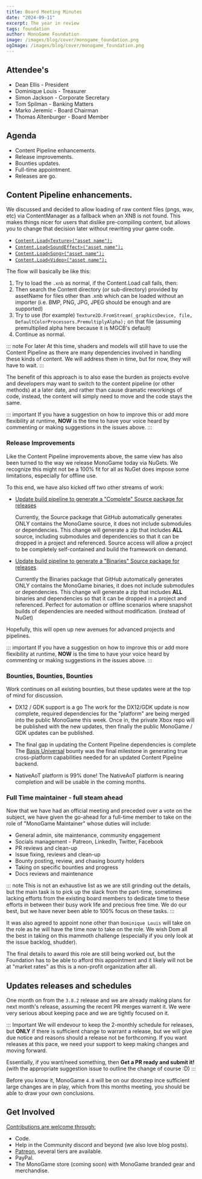 ```yaml
---
title: Board Meeting Minutes
date: "2024-09-11"
excerpt: The year in review
tags: foundation
author: MonoGame Foundation
image: /images/blog/cover/monogame_foundation.png
ogImage: /images/blog/cover/monogame_foundation.png
---
```


## Attendee's

- Dean Ellis - President
- Dominique Louis - Treasurer
- Simon Jackson - Corporate Secretary
- Tom Spilman - Banking Matters
- Marko Jeremic - Board Chairman
- Thomas Altenburger - Board Member

## Agenda

- Content Pipeline enhancements.
- Release improvements.
- Bounties updates.
- Full-time appointment.
- Releases are go.

## Content Pipeline enhancements.

We discussed and decided to allow loading of raw content files (pngs, wav, etc) via ContentManager as a fallback when an XNB is not found. This makes things nicer for users that dislike pre-compiling content, but allows you to change that decision later without rewriting your game code.

- [`Content.Load<Texture>("asset name");`](https://github.com/MonoGame/MonoGame/issues/8481)
- [`Content.Load<SoundEffect>("asset name");`](https://github.com/MonoGame/MonoGame/issues/8482)
- [`Content.Load<Song>("asset name");`](https://github.com/MonoGame/MonoGame/issues/8483)
- [`Content.Load<Video>("asset name");`](https://github.com/MonoGame/MonoGame/issues/8484)

The flow will basically be like this:

1. Try to load the `.xnb` as normal, if the Content.Load<Texture2D> call fails, then:
2. Then search the Content directory (or sub-directory) provided by assetName for files other than .xnb which can be loaded without an importer (i.e. BMP, PNG, JPG, JPEG should be enough and are supported)
3. Try to use (for example) `Texture2D.FromStream(_graphicsDevice, file, DefaultColorProcessors.PremultiplyAlpha);` on that file (assuming premultiplied alpha here because it is MGCB's default)
4. Continue as normal.

::: note For later
At this time, shaders and models will still have to use the Content Pipeline as there are many dependencies involved in handling these kinds of content.  We will address them in time, but for now, they will have to wait.
:::

The benefit of this approach is to also ease the burden as projects evolve and developers may want to switch to the content pipeline (or other methods) at a later date, and rather than cause dramatic reworkings of code, instead, the content will simply need to move and the code stays the same.

::: important
If you have a suggestion on how to improve this or add more flexibility at runtime, **NOW** is the time to have your voice heard by commenting or making suggestions in the issues above.
:::

### Release Improvements

Like the Content Pipeline improvements above, the same view has also been turned to the way we release MonoGame today via NuGets.  We recognize this might not be a 100% fit for all as NuGet does impose some limitations, especially for offline use.

To this end, we have also kicked off two other streams of work:

- [Update build pipeline to generate a "Complete" Source package for releases](https://github.com/MonoGame/MonoGame/issues/8485)

    Currently, the Source package that GitHub automatically generates ONLY contains the MonoGame source, it does not include submodules or dependencies.
    This change will generate a zip that includes **ALL** source, including submodules and dependencies so that it can be dropped in a project and referenced.
    Source access will allow a project to be completely self-contained and build the framework on demand.


- [Update build pipeline to generate a "Binaries" Source package for releases](https://github.com/MonoGame/MonoGame/issues/8486)

    Currently the Binaries package that GitHub automatically generates ONLY contains the MonoGame binaries, it does not include submodules or dependencies.
    This change will generate a zip that includes **ALL** binaries and dependencies so that it can be dropped in a project and referenced.
    Perfect for automation or offline scenarios where snapshot builds of dependencies are needed without modification. (instead of NuGet)

Hopefully, this will open up new avenues for advanced projects and pipelines.

::: important
If you have a suggestion on how to improve this or add more flexibility at runtime, **NOW** is the time to have your voice heard by commenting or making suggestions in the issues above.
:::

### Bounties, Bounties, Bounties

Work continues on all existing bounties, but these updates were at the top of mind for discussion.

- DX12 / GDK support is a go
    The work for the DX12/GDK update is now complete, required dependencies for the "platform" are being merged into the public MonoGame this week. Once in, the private Xbox repo will be published with the new updates, then finally the public MonoGame / GDK updates can be published.

- The final gap in updating the Content Pipeline dependencies is complete
    The [Basis Universal](https://github.com/MonoGame/MonoGame/pull/8456) bounty was the final milestone in generating true cross-platform capabilities needed for an updated Content Pipeline backend.

- NativeAoT platform is 99% done!
    The NativeAoT platform is nearing completion and will be usable in the coming months.

### Full Time maintainer - full steam ahead

Now that we have had an official meeting and preceded over a vote on the subject, we have given the go-ahead for a full-time member to take on the role of "MonoGame Maintainer" whose duties will include:

- General admin, site maintenance, community engagement
- Socials management - Patreon, LinkedIn, Twitter, Facebook
- PR reviews and clean-up
- Issue fixing, reviews and clean-up
- Bounty posting, review, and chasing bounty holders
- Taking on specific bounties and progress
- Docs reviews and maintenance

::: note
This is not an exhaustive list as we are still grinding out the details, but the main task is to pick up the slack from the part-time, sometimes lacking efforts from the existing board members to dedicate time to these efforts in between their busy work life and precious free time.  We do our best, but we have never been able to 100% focus on these tasks.
:::

It was also agreed to appoint none other than `Dominique Louis` will take on the role as he will have the time now to take on the role.  We wish Dom all the best in taking on this mammoth challenge (especially if you only look at the issue backlog, shudder).

The final details to award this role are still being worked out, but the Foundation has to be able to afford this appointment and it likely will not be at "market rates" as this is a non-profit organization after all.

## Updates releases and schedules

One month on from the `3.8.2` release and we are already making plans for next month's release, assuming the recent PR merges warrent it.  We were very serious about keeping pace and we are tightly focused on it.

::: Important
We will endevour to keep the 2-monthly schedule for releases, but **ONLY** if there is sufficient change to warrant a release, but we will give due notice and reasons should a release not be forthcoming.  If you want releases at this pace, we need your support to keep making changes and moving forward.

Essentially, if you want/need something, then **Get a PR ready and submit it!** (with the appropriate suggestion issue to outline the change of course :D)
:::

Before you know it, MonoGame `4.0` will be on our doorstep ince sufficient large changes are in play, which from this months meeting, you should be able to draw your own conclusions.

## Get Involved

[Contributions are welcome through:](https://monogame.net/donate/)

- Code.
- Help in the Community discord and beyond (we also love blog posts).
- [Patreon](https://www.patreon.com/bePatron?u=3142012), several tiers are available.
- PayPal.
- The MonoGame store (coming soon) with MonoGame branded gear and merchandise.
